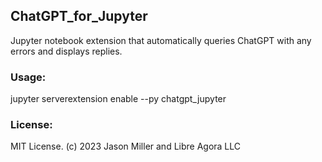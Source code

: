 ## ChatGPT_for_Jupyter
Jupyter notebook extension that automatically queries ChatGPT with any errors and displays replies.


### Usage:

jupyter serverextension enable --py chatgpt_jupyter


### License:
MIT License. (c) 2023 Jason Miller and Libre Agora LLC
